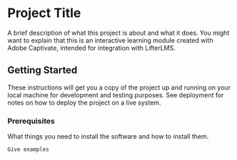 # Project Title

A brief description of what this project is about and what it does. You might want to explain that this is an interactive learning module created with Adobe Captivate, intended for integration with LifterLMS.

## Getting Started

These instructions will get you a copy of the project up and running on your local machine for development and testing purposes. See deployment for notes on how to deploy the project on a live system.

### Prerequisites

What things you need to install the software and how to install them.

```bash
Give examples
